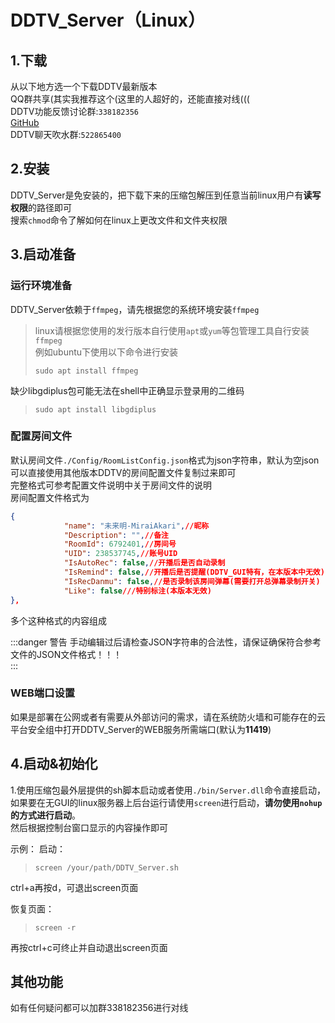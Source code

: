 # DDTV_Server（Linux）
## 1.下载
从以下地方选一个下载DDTV最新版本  
QQ群共享(其实我推荐这个(这里的人超好的，还能直接对线(((  
DDTV功能反馈讨论群:`338182356`  
[GitHub](https://github.com/CHKZL/DDTV/releases/latest)   
DDTV聊天吹水群:`522865400`  


## 2.安装
DDTV_Server是免安装的，把下载下来的压缩包解压到任意当前linux用户有**读写权限**的路径即可   
搜索`chmod`命令了解如何在linux上更改文件和文件夹权限

## 3.启动准备
### 运行环境准备
DDTV_Server依赖于`ffmpeg`，请先根据您的系统环境安装`ffmpeg`  

>linux请根据您使用的发行版本自行使用`apt`或`yum`等包管理工具自行安装`ffmpeg`   
>例如ubuntu下使用以下命令进行安装  
>```shell
>sudo apt install ffmpeg
>```

缺少libgdiplus包可能无法在shell中正确显示登录用的二维码
>```shell
>sudo apt install libgdiplus
>```

### 配置房间文件
默认房间文件`./Config/RoomListConfig.json`格式为json字符串，默认为空json     
可以直接使用其他版本DDTV的房间配置文件复制过来即可  
完整格式可参考配置文件说明中关于房间文件的说明  
房间配置文件格式为  
```json
{
            "name": "未来明-MiraiAkari",//昵称
            "Description": "",//备注
            "RoomId": 6792401,//房间号
            "UID": 238537745,//账号UID
            "IsAutoRec": false,//开播后是否自动录制
            "IsRemind": false,//开播后是否提醒(DDTV_GUI特有，在本版本中无效)
            "IsRecDanmu": false,//是否录制该房间弹幕(需要打开总弹幕录制开关)
            "Like": false///特别标注(本版本无效)
},
```
多个这种格式的内容组成  

:::danger 警告 
手动编辑过后请检查JSON字符串的合法性，请保证确保符合参考文件的JSON文件格式！！！  
::: 
### WEB端口设置
如果是部署在公网或者有需要从外部访问的需求，请在系统防火墙和可能存在的云平台安全组中打开DDTV_Server的WEB服务所需端口(默认为**11419**)  

## 4.启动&初始化
1.使用压缩包最外层提供的sh脚本启动或者使用`./bin/Server.dll`命令直接启动，如果要在无GUI的linux服务器上后台运行请使用`screen`进行启动，**请勿使用`nohup`的方式进行启动**。   
然后根据控制台窗口显示的内容操作即可  

示例：
启动：
>```shell
>screen /your/path/DDTV_Server.sh
>```
ctrl+a再按d，可退出screen页面

恢复页面：
>```shell
>screen -r
>```
再按ctrl+c可终止并自动退出screen页面

## 其他功能
如有任何疑问都可以加群338182356进行对线  
